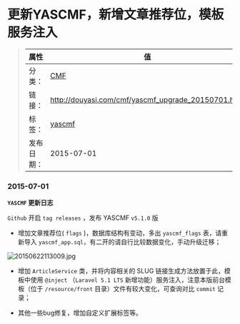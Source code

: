 # 更新YASCMF，新增文章推荐位，模板服务注入

>|  属性  |  值  |
>| ----- | ----- |
>| 分类： | [CMF](http://douyasi.com/category/cmf/) |
>| 链接： | http://douyasi.com/cmf/yascmf_upgrade_20150701.html |
>| 标签： | [yascmf](http://douyasi.com/tag/yascmf)  |
>| 发布日期： | 2015-07-01 |

### 2015-07-01

**`YASCMF` 更新日志**

`Github` 开启 `tag releases` ，发布 YASCMF `v5.1.0` 版

* 增加文章推荐位( `flags` )，数据库结构有变动，多出 `yascmf_flags` 表，请重新导入 `yascmf_app.sql`，有二开的请自行比较数据变化，手动升级迁移；

![20150622113009.jpg][1]

* 增加 `ArticleService` 类，并将内容相关的 SLUG 链接生成方法放置于此，模板中使用 `@inject` （`Laravel 5.1 LTS` 新增功能）服务注入，注意本版前台模板（位于 `/resource/front` 目录）文件有较大变化，可查询对比 `commit` 记录；
* 其他一些bug修复，增加自定义扩展标签等。

  [1]: http://douyasi.com/usr/uploads/2015/07/821240977.jpg
